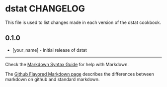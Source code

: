 dstat CHANGELOG
===============

This file is used to list changes made in each version of the dstat cookbook.

0.1.0
-----
- [your_name] - Initial release of dstat

- - -
Check the [Markdown Syntax Guide](http://daringfireball.net/projects/markdown/syntax) for help with Markdown.

The [Github Flavored Markdown page](http://github.github.com/github-flavored-markdown/) describes the differences between markdown on github and standard markdown.
